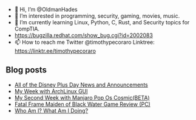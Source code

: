 - 👋 Hi, I’m @OldmanHades
- 👀 I’m interested in programming, security, gaming, movies, music.
- 🌱 I’m currently learning Linux, Python, C, Rust, and Security topics for CompTIA.
- https://bugzilla.redhat.com/show_bug.cgi?id=2002083
- 📫 How to reach me Twitter @timothypecoraro
Linktree: https://linktr.ee/timothypecoraro

## Blog posts
<!-- BLOG-POST-LIST:START -->
- [All of the Disney Plus Day News and Announcements](https://medium.com/@timothypecoraro/all-of-the-disney-plus-day-news-and-announcements-2c94eb39803a?source=rss-5097f5c9b801------2)
- [My Week with ArchLinux GUI](https://medium.com/@timothypecoraro/my-week-with-archlinux-gui-8ccea361229a?source=rss-5097f5c9b801------2)
- [My Second Week with Manjaro Pop Os Cosmic&lpar;BETA&rpar;](https://medium.com/@timothypecoraro/my-second-week-with-manjaro-pop-os-cosmic-beta-187d23fa837d?source=rss-5097f5c9b801------2)
- [Fatal Frame Maiden of Black Water Game Review &lpar;PC&rpar;](https://medium.com/@timothypecoraro/fatal-frame-maiden-of-black-water-game-review-pc-55baab2e1ddb?source=rss-5097f5c9b801------2)
- [Who Am I? What Am I Doing?](https://medium.com/@timothypecoraro/who-am-i-what-am-i-doing-999c07c302c4?source=rss-5097f5c9b801------2)
<!-- BLOG-POST-LIST:END -->

